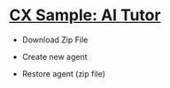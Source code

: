# [CX Sample: AI Tutor](https://github.com/nasaspaceappspuravida/DF-AI-TUTOR) 

- Download Zip File

- Create new agent

- Restore agent (zip file)

